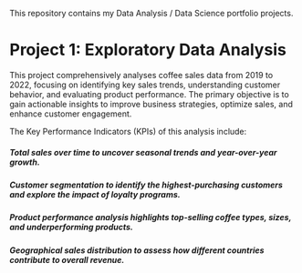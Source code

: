This repository contains my Data Analysis / Data Science portfolio projects. 

# Project 1: Exploratory Data Analysis

This project comprehensively analyses coffee sales data from 2019 to 2022, focusing on identifying key sales trends, understanding customer behavior, and evaluating product performance. The primary objective is to gain actionable insights to improve business strategies, optimize sales, and enhance customer engagement.

The Key Performance Indicators (KPIs) of this analysis include:

##### Total sales over time to uncover seasonal trends and year-over-year growth.
##### Customer segmentation to identify the highest-purchasing customers and explore the impact of loyalty programs.
##### Product performance analysis highlights top-selling coffee types, sizes, and underperforming products.
##### Geographical sales distribution to assess how different countries contribute to overall revenue.

